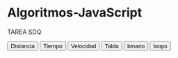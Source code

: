 # Algoritmos-JavaScript
TAREA SDQ
<!DOCTYPE html>
<html lang="es">
<head>
    <meta charset="UTF-8">
    <meta http-equiv="X-UA-Compatible" content="IE=edge">
    <meta name="viewport" content="width=device-width, initial-scale=1.0">
    <title>Document</title>
    <script src="distancia.js"></script>
    
</head>
<body>
    <button onclick="distancia()">Distancia</button>
    <button onclick="tiempo()">Tiempo</button>
    <button onclick="velocidad()">Velocidad</button>
<button onclick="tabla()">Tabla</button>
<button onclick="bi()">binario</button>
<button onclick="loops()">loops</button>
</body>
</html>
